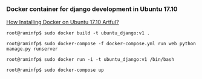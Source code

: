 
### Docker container for django development in Ubuntu 17.10

[How Installing Docker on Ubuntu 17.10 Artful?](https://gist.github.com/raminfp/fa78bfd8a12274aa159513ee96f2438e)

```terminal
root@raminfp$ sudo docker build -t ubuntu_django:v1 .

root@raminfp$ sudo docker-compose -f docker-compose.yml run web python manage.py runserver

root@raminfp$ sudo docker run -i -t ubuntu_django:v1 /bin/bash

root@raminfp$ sudo docker-compose up
```
